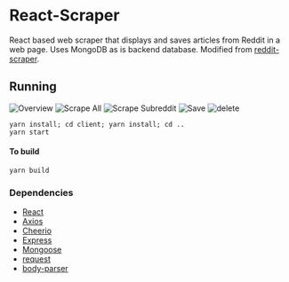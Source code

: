 # React-Scraper
React based web scraper that displays and saves articles from Reddit in a web page. Uses MongoDB as is backend database. Modified from [reddit-scraper](https://github.com/asajbel/reddit-scraper).

## Running
![Overview](./READMEimages/Overview.gif)
![Scrape All](./READMEimages/scrapeAll.gif)
![Scrape Subreddit](./READMEimages/scrapeSub.gif)
![Save](./READMEimages/save.gif)
![delete](./READMEimages/delete.gif)


```
yarn install; cd client; yarn install; cd ..
yarn start
```

#### To build
```
yarn build
```

### Dependencies
* [React](https://reactjs.org/)
* [Axios](https://www.npmjs.com/package/axios)
* [Cheerio](https://cheerio.js.org/)
* [Express](https://expressjs.com/)
* [Mongoose](http://mongoosejs.com/)
* [request](https://www.npmjs.com/package/request)
* [body-parser](https://www.npmjs.com/package/body-parser)

